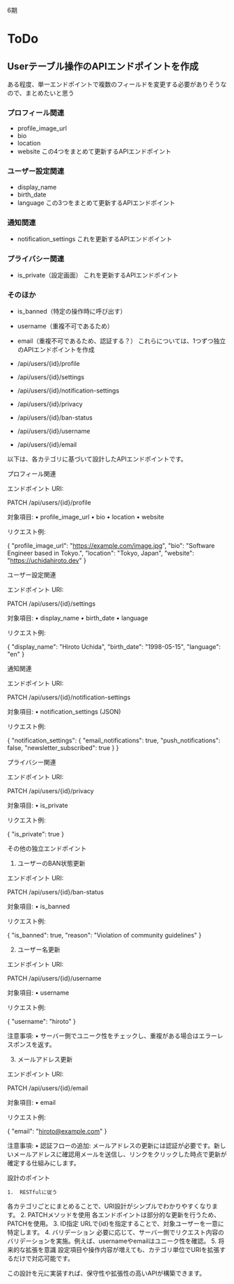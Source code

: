 6期

# ToDo

## Userテーブル操作のAPIエンドポイントを作成

ある程度、単一エンドポイントで複数のフィールドを変更する必要がありそうなので、まとめたいと思う

### プロフィール関連
- profile_image_url
- bio
- location
- website
この4つをまとめて更新するAPIエンドポイント

### ユーザー設定関連
- display_name
- birth_date
- language
この3つをまとめて更新するAPIエンドポイント

### 通知関連
- notification_settings
これを更新するAPIエンドポイント

### プライバシー関連
- is_private（設定画面）
これを更新するAPIエンドポイント

### そのほか
- is_banned（特定の操作時に呼び出す）
- username（重複不可であるため）
- email（重複不可であるため、認証する？）
これらについては、1つずつ独立のAPIエンドポイントを作成


- /api/users/{id}/profile
- /api/users/{id}/settings
- /api/users/{id}/notification-settings
- /api/users/{id}/privacy
- /api/users/{id}/ban-status
- /api/users/{id}/username
- /api/users/{id}/email

以下は、各カテゴリに基づいて設計したAPIエンドポイントです。

プロフィール関連

エンドポイント URI:

PATCH /api/users/{id}/profile

対象項目:
	•	profile_image_url
	•	bio
	•	location
	•	website

リクエスト例:

{
  "profile_image_url": "https://example.com/image.jpg",
  "bio": "Software Engineer based in Tokyo.",
  "location": "Tokyo, Japan",
  "website": "https://uchidahiroto.dev"
}

ユーザー設定関連

エンドポイント URI:

PATCH /api/users/{id}/settings

対象項目:
	•	display_name
	•	birth_date
	•	language

リクエスト例:

{
  "display_name": "Hiroto Uchida",
  "birth_date": "1998-05-15",
  "language": "en"
}

通知関連

エンドポイント URI:

PATCH /api/users/{id}/notification-settings

対象項目:
	•	notification_settings (JSON)

リクエスト例:

{
  "notification_settings": {
    "email_notifications": true,
    "push_notifications": false,
    "newsletter_subscribed": true
  }
}

プライバシー関連

エンドポイント URI:

PATCH /api/users/{id}/privacy

対象項目:
	•	is_private

リクエスト例:

{
  "is_private": true
}

その他の独立エンドポイント

1. ユーザーのBAN状態更新

エンドポイント URI:

PATCH /api/users/{id}/ban-status

対象項目:
	•	is_banned

リクエスト例:

{
  "is_banned": true,
  "reason": "Violation of community guidelines"
}

2. ユーザー名更新

エンドポイント URI:

PATCH /api/users/{id}/username

対象項目:
	•	username

リクエスト例:

{
  "username": "hiroto"
}

注意事項:
	•	サーバー側でユニーク性をチェックし、重複がある場合はエラーレスポンスを返す。

3. メールアドレス更新

エンドポイント URI:

PATCH /api/users/{id}/email

対象項目:
	•	email

リクエスト例:

{
  "email": "hiroto@example.com"
}

注意事項:
	•	認証フローの追加: メールアドレスの更新には認証が必要です。新しいメールアドレスに確認用メールを送信し、リンクをクリックした時点で更新が確定する仕組みにします。

設計のポイント

	1.	RESTfulに従う
各カテゴリごとにまとめることで、URI設計がシンプルでわかりやすくなります。
	2.	PATCHメソッドを使用
各エンドポイントは部分的な更新を行うため、PATCHを使用。
	3.	ID指定
URLで{id}を指定することで、対象ユーザーを一意に特定します。
	4.	バリデーション
必要に応じて、サーバー側でリクエスト内容のバリデーションを実施。例えば、usernameやemailはユニーク性を確認。
	5.	将来的な拡張を意識
設定項目や操作内容が増えても、カテゴリ単位でURIを拡張するだけで対応可能です。

この設計を元に実装すれば、保守性や拡張性の高いAPIが構築できます。